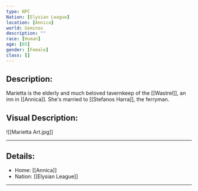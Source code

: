 ```yaml
---
type: NPC
Nation: [Elysian League]
location: [Annica]
world: Geminos
description: ""
race: [Human]
age: [65]
gender: [Female]
class: []
---
```


## Description:

Marietta is the elderly and much beloved tavernkeep of the [[Wastrel]], an inn in [[Annica]]. She's married to [[Stefanos Harra]], the ferryman.

## Visual Description:

![[Marietta Art.jpg]]

---
## Details:
- Home: [[Annica]]
- Nation: [[Elysian League]]

---


